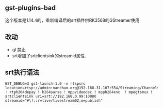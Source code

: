 ## gst-plugins-bad
这个版本是1.14.4的，重新编译后的srt插件供RK3568的GStreamer使用

## 改动
- gl 禁止
- srt增加了srtclientsink的streamid属性,

## srt执行语法

```shell
GST_DEBUG=3 gst-launch-1.0 -v rtspsrc location=rtsp://admin:nanchao.org@192.168.31.107:554/Streaming/Channels/101  ! rtph264depay ! h264parse ! mppvideodec ! mpph264enc  ! mpegtsmux ! srtclientsink uri=srt://192.168.0.99:10080 streamid="#\!::r=live/livestream02,m=publish"

```